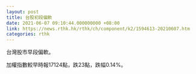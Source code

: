 ```yaml
---
layout: post
title: 台股初段偏軟
date: 2021-06-07 09:10:44.000000000 +08:00
link: https://news.rthk.hk/rthk/ch/component/k2/1594613-20210607.htm
categories: rthk
---
```


台灣股市早段偏軟。

加權指數較早時報17124點，跌23點，跌幅0.14%。
